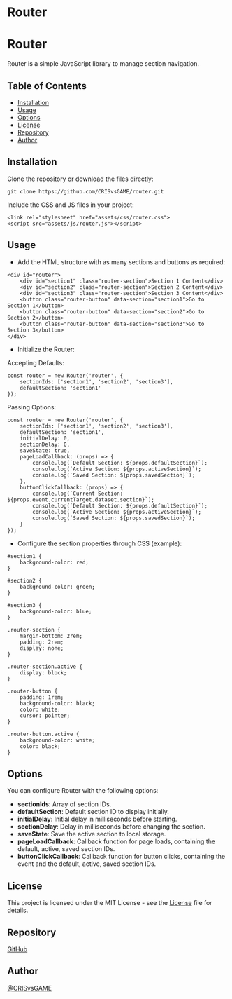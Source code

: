 # Router

# Router

Router is a simple JavaScript library to manage section navigation.

## Table of Contents

-   [Installation](#installation)
-   [Usage](#usage)
-   [Options](#options)
-   [License](#license)
-   [Repository](#repository)
-   [Author](#author)

## Installation

Clone the repository or download the files directly:

```
git clone https://github.com/CRISvsGAME/router.git
```

Include the CSS and JS files in your project:

```
<link rel="stylesheet" href="assets/css/router.css">
<script src="assets/js/router.js"></script>
```

## Usage

-   Add the HTML structure with as many sections and buttons as required:

```
<div id="router">
    <div id="section1" class="router-section">Section 1 Content</div>
    <div id="section2" class="router-section">Section 2 Content</div>
    <div id="section3" class="router-section">Section 3 Content</div>
    <button class="router-button" data-section="section1">Go to Section 1</button>
    <button class="router-button" data-section="section2">Go to Section 2</button>
    <button class="router-button" data-section="section3">Go to Section 3</button>
</div>
```

-   Initialize the Router:

Accepting Defaults:

```
const router = new Router('router', {
    sectionIds: ['section1', 'section2', 'section3'],
    defaultSection: 'section1'
});
```

Passing Options:

```
const router = new Router('router', {
    sectionIds: ['section1', 'section2', 'section3'],
    defaultSection: 'section1',
    initialDelay: 0,
    sectionDelay: 0,
    saveState: true,
    pageLoadCallback: (props) => {
        console.log(`Default Section: ${props.defaultSection}`);
        console.log(`Active Section: ${props.activeSection}`);
        console.log(`Saved Section: ${props.savedSection}`);
    },
    buttonClickCallback: (props) => {
        console.log(`Current Section: ${props.event.currentTarget.dataset.section}`);
        console.log(`Default Section: ${props.defaultSection}`);
        console.log(`Active Section: ${props.activeSection}`);
        console.log(`Saved Section: ${props.savedSection}`);
    }
});
```

-   Configure the section properties through CSS (example):

```
#section1 {
    background-color: red;
}

#section2 {
    background-color: green;
}

#section3 {
    background-color: blue;
}

.router-section {
    margin-bottom: 2rem;
    padding: 2rem;
    display: none;
}

.router-section.active {
    display: block;
}

.router-button {
    padding: 1rem;
    background-color: black;
    color: white;
    cursor: pointer;
}

.router-button.active {
    background-color: white;
    color: black;
}
```

## Options

You can configure Router with the following options:

-   **sectionIds**: Array of section IDs.
-   **defaultSection**: Default section ID to display initially.
-   **initialDelay**: Initial delay in milliseconds before starting.
-   **sectionDelay**: Delay in milliseconds before changing the section.
-   **saveState**: Save the active section to local storage.
-   **pageLoadCallback**: Callback function for page loads, containing the default, active, saved section IDs.
-   **buttonClickCallback**: Callback function for button clicks, containing the event and the default, active, saved section IDs.

## License

This project is licensed under the MIT License - see the [License](https://crisvsgame.com/license) file for details.

## Repository

[GitHub](https://github.com/CRISvsGAME/router)

## Author

[@CRISvsGAME](https://crisvsgame.com)
